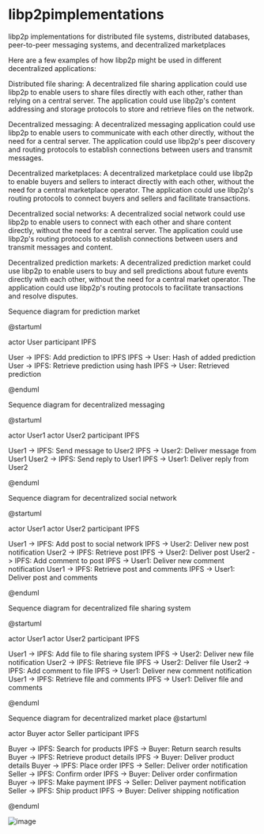 # libp2pimplementations
libp2p implementations for distributed file systems, distributed databases, peer-to-peer messaging systems, and decentralized marketplaces

Here are a few examples of how libp2p might be used in different decentralized applications:

Distributed file sharing: A decentralized file sharing application could use libp2p to enable users to share files directly with each other, rather than relying on a central server. The application could use libp2p's content addressing and storage protocols to store and retrieve files on the network.

Decentralized messaging: A decentralized messaging application could use libp2p to enable users to communicate with each other directly, without the need for a central server. The application could use libp2p's peer discovery and routing protocols to establish connections between users and transmit messages.

Decentralized marketplaces: A decentralized marketplace could use libp2p to enable buyers and sellers to interact directly with each other, without the need for a central marketplace operator. The application could use libp2p's routing protocols to connect buyers and sellers and facilitate transactions.

Decentralized social networks: A decentralized social network could use libp2p to enable users to connect with each other and share content directly, without the need for a central server. The application could use libp2p's routing protocols to establish connections between users and transmit messages and content.

Decentralized prediction markets: A decentralized prediction market could use libp2p to enable users to buy and sell predictions about future events directly with each other, without the need for a central market operator. The application could use libp2p's routing protocols to facilitate transactions and resolve disputes.


Sequence diagram for prediction market

@startuml

actor User
participant IPFS

User -> IPFS: Add prediction to IPFS
IPFS -> User: Hash of added prediction
User -> IPFS: Retrieve prediction using hash
IPFS -> User: Retrieved prediction

@enduml

Sequence diagram for decentralized messaging

@startuml

actor User1
actor User2
participant IPFS

User1 -> IPFS: Send message to User2
IPFS -> User2: Deliver message from User1
User2 -> IPFS: Send reply to User1
IPFS -> User1: Deliver reply from User2

@enduml

Sequence diagram for decentralized social network

@startuml

actor User1
actor User2
participant IPFS

User1 -> IPFS: Add post to social network
IPFS -> User2: Deliver new post notification
User2 -> IPFS: Retrieve post
IPFS -> User2: Deliver post
User2 -> IPFS: Add comment to post
IPFS -> User1: Deliver new comment notification
User1 -> IPFS: Retrieve post and comments
IPFS -> User1: Deliver post and comments

@enduml


Sequence diagram for decentralized file sharing system

@startuml

actor User1
actor User2
participant IPFS

User1 -> IPFS: Add file to file sharing system
IPFS -> User2: Deliver new file notification
User2 -> IPFS: Retrieve file
IPFS -> User2: Deliver file
User2 -> IPFS: Add comment to file
IPFS -> User1: Deliver new comment notification
User1 -> IPFS: Retrieve file and comments
IPFS -> User1: Deliver file and comments

@enduml

Sequence diagram for decentralized market place
@startuml

actor Buyer
actor Seller
participant IPFS

Buyer -> IPFS: Search for products
IPFS -> Buyer: Return search results
Buyer -> IPFS: Retrieve product details
IPFS -> Buyer: Deliver product details
Buyer -> IPFS: Place order
IPFS -> Seller: Deliver order notification
Seller -> IPFS: Confirm order
IPFS -> Buyer: Deliver order confirmation
Buyer -> IPFS: Make payment
IPFS -> Seller: Deliver payment notification
Seller -> IPFS: Ship product
IPFS -> Buyer: Deliver shipping notification

@enduml

![image](https://user-images.githubusercontent.com/117555665/208228588-8f965069-58a5-4c6d-ae81-fae124e7b573.png)





